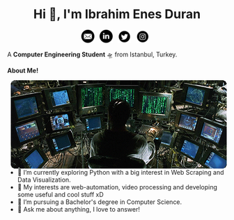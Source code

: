 <h1 align="center">Hi 👋, I'm Ibrahim Enes Duran</h1>

<p align='center'>
<a href="mailto:ibrahimenesduran"><img height="30" src="https://raw.githubusercontent.com/ibrahimenesduran/ibrahimenesduran/master/assets/icon_email.png"></a>&nbsp;&nbsp;
<a href="https://www.linkedin.com/in/ibrahimenesduran/"><img height="30" src="https://raw.githubusercontent.com/ibrahimenesduran/ibrahimenesduran/master/assets/icon_linkedin.png"></a>&nbsp;&nbsp;
<a href="https://twitter.com/ibrahimenesd"><img height="30" src="https://raw.githubusercontent.com/ibrahimenesduran/ibrahimenesduran/master/assets/icon_twitter.png"></a>&nbsp;&nbsp;
<a href="https://instagram.com/ibrahimenes.duran"><img height="30" src="https://raw.githubusercontent.com/ibrahimenesduran/ibrahimenesduran/master/assets/icon_instagram.png"></a>&nbsp;&nbsp;
</p>

A **Computer Engineering Student** 🛸 from Istanbul, Turkey.

**About Me!**

  <img align="right" alt="GIF" src="https://raw.githubusercontent.com/ibrahimenesduran/ibrahimenesduran/master/assets/matrix.gif"/>
  
- 🌱 I’m currently exploring Python with a big interest in Web Scraping and Data Visualization. 
- 🤔 My interests are web-automation, video processing and developing some useful and cool stuff xD
- 💼 I’m pursuing a Bachelor's degree in Computer Science.
- 💬 Ask me about anything, I love to answer!
